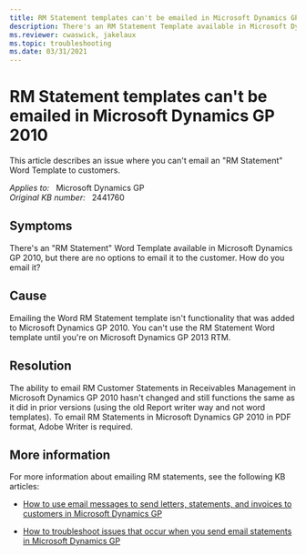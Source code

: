 ```yaml
---
title: RM Statement templates can't be emailed in Microsoft Dynamics GP 2010
description: There's an RM Statement Template available in Microsoft Dynamics GP 2010, but there are no options to email it to the customer.
ms.reviewer: cwaswick, jakelaux
ms.topic: troubleshooting
ms.date: 03/31/2021
---
```

# RM Statement templates can't be emailed in Microsoft Dynamics GP 2010

This article describes an issue where you can't email an "RM Statement" Word Template to customers.

_Applies to:_ &nbsp; Microsoft Dynamics GP  
_Original KB number:_ &nbsp; 2441760

## Symptoms

There's an "RM Statement" Word Template available in Microsoft Dynamics GP 2010, but there are no options to email it to the customer. How do you email it?

## Cause

Emailing the Word RM Statement template isn't functionality that was added to Microsoft Dynamics GP 2010. You can't use the RM Statement Word template until you're on Microsoft Dynamics GP 2013 RTM.

## Resolution

The ability to email RM Customer Statements in Receivables Management in Microsoft Dynamics GP 2010 hasn't changed and still functions the same as it did in prior versions (using the old Report writer way and not word templates). To email RM Statements in Microsoft Dynamics GP 2010 in PDF format, Adobe Writer is required.

## More information

For more information about emailing RM statements, see the following KB articles:

- [How to use email messages to send letters, statements, and invoices to customers in Microsoft Dynamics GP](https://support.microsoft.com/help/903690)

- [How to troubleshoot issues that occur when you send email statements in Microsoft Dynamics GP](https://support.microsoft.com/help/934699)
